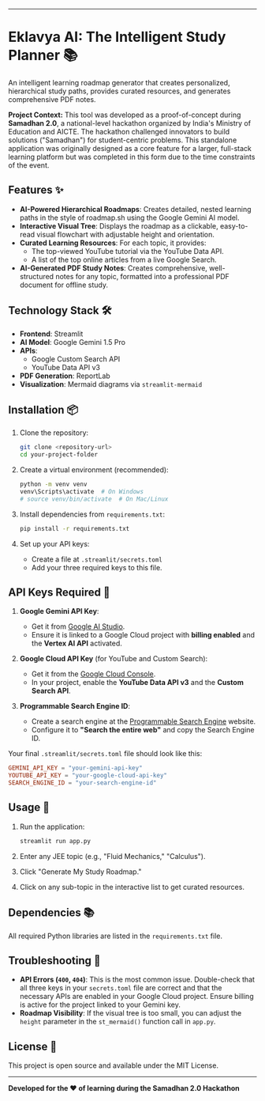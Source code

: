 -----

# Eklavya  AI: The Intelligent Study Planner 📚

An intelligent learning roadmap generator that creates personalized, hierarchical study paths, provides curated resources, and generates comprehensive PDF notes.

**Project Context:** This tool was developed as a proof-of-concept during **Samadhan 2.0**, a national-level hackathon organized by India's Ministry of Education and AICTE. The hackathon challenged innovators to build solutions ("Samadhan") for student-centric problems. This standalone application was originally designed as a core feature for a larger, full-stack learning platform but was completed in this form due to the time constraints of the event.

## Features ✨

  - **AI-Powered Hierarchical Roadmaps**: Creates detailed, nested learning paths in the style of roadmap.sh using the Google Gemini AI model.
  - **Interactive Visual Tree**: Displays the roadmap as a clickable, easy-to-read visual flowchart with adjustable height and orientation.
  - **Curated Learning Resources**: For each topic, it provides:
      - The top-viewed YouTube tutorial via the YouTube Data API.
      - A list of the top online articles from a live Google Search.
  - **AI-Generated PDF Study Notes**: Creates comprehensive, well-structured notes for any topic, formatted into a professional PDF document for offline study.

## Technology Stack 🛠️

  - **Frontend**: Streamlit
  - **AI Model**: Google Gemini 1.5 Pro
  - **APIs**:
      - Google Custom Search API
      - YouTube Data API v3
  - **PDF Generation**: ReportLab
  - **Visualization**: Mermaid diagrams via `streamlit-mermaid`

## Installation 📦

1.  Clone the repository:

    ```bash
    git clone <repository-url>
    cd your-project-folder
    ```

2.  Create a virtual environment (recommended):

    ```bash
    python -m venv venv
    venv\Scripts\activate  # On Windows
    # source venv/bin/activate  # On Mac/Linux
    ```

3.  Install dependencies from `requirements.txt`:

    ```bash
    pip install -r requirements.txt
    ```

4.  Set up your API keys:

      - Create a file at `.streamlit/secrets.toml`
      - Add your three required keys to this file.

## API Keys Required 🔑

1.  **Google Gemini API Key**:

      - Get it from [Google AI Studio](https://aistudio.google.com/app/apikey).
      - Ensure it is linked to a Google Cloud project with **billing enabled** and the **Vertex AI API** activated.

2.  **Google Cloud API Key** (for YouTube and Custom Search):

      - Get it from the [Google Cloud Console](https://console.cloud.google.com/).
      - In your project, enable the **YouTube Data API v3** and the **Custom Search API**.

3.  **Programmable Search Engine ID**:

      - Create a search engine at the [Programmable Search Engine](https://programmablesearchengine.google.com/controlpanel/all) website.
      - Configure it to **"Search the entire web"** and copy the Search Engine ID.

Your final `.streamlit/secrets.toml` file should look like this:

```toml
GEMINI_API_KEY = "your-gemini-api-key"
YOUTUBE_API_KEY = "your-google-cloud-api-key"
SEARCH_ENGINE_ID = "your-search-engine-id"
```

## Usage 🚀

1.  Run the application:

    ```bash
    streamlit run app.py
    ```

2.  Enter any JEE topic (e.g., "Fluid Mechanics," "Calculus").

3.  Click "Generate My Study Roadmap."

4.  Click on any sub-topic in the interactive list to get curated resources.

## Dependencies 📚

All required Python libraries are listed in the `requirements.txt` file.

## Troubleshooting 🔧

  - **API Errors (`400`, `404`)**: This is the most common issue. Double-check that all three keys in your `secrets.toml` file are correct and that the necessary APIs are enabled in your Google Cloud project. Ensure billing is active for the project linked to your Gemini key.
  - **Roadmap Visibility**: If the visual tree is too small, you can adjust the `height` parameter in the `st_mermaid()` function call in `app.py`.

## License 📄

This project is open source and available under the MIT License.

-----

**Developed for the ❤️ of learning during the Samadhan 2.0 Hackathon**

